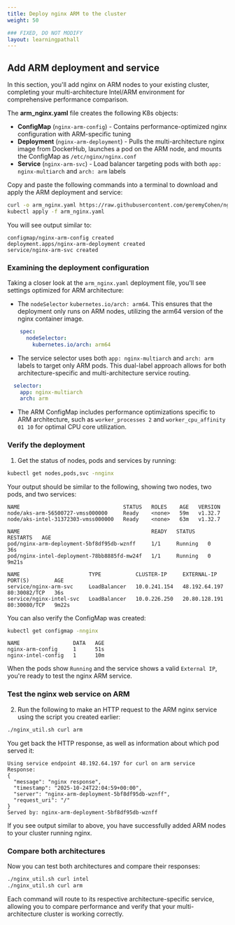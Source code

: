 ```yaml
---
title: Deploy nginx ARM to the cluster
weight: 50

### FIXED, DO NOT MODIFY
layout: learningpathall
---
```


## Add ARM deployment and service

In this section, you'll add nginx on ARM nodes to your existing cluster, completing your multi-architecture Intel/ARM environment for comprehensive performance comparison.

The **arm_nginx.yaml** file creates the following K8s objects:
   - **ConfigMap** (`nginx-arm-config`) - Contains performance-optimized nginx configuration with ARM-specific tuning
   - **Deployment** (`nginx-arm-deployment`) - Pulls the multi-architecture nginx image from DockerHub, launches a pod on the ARM node, and mounts the ConfigMap as `/etc/nginx/nginx.conf`
   - **Service** (`nginx-arm-svc`) - Load balancer targeting pods with both `app: nginx-multiarch` and `arch: arm` labels

Copy and paste the following commands into a terminal to download and apply the ARM deployment and service:

```bash
curl -o arm_nginx.yaml https://raw.githubusercontent.com/geremyCohen/nginxOnAKS/refs/heads/main/arm_nginx.yaml
kubectl apply -f arm_nginx.yaml
```

You will see output similar to:

```output
configmap/nginx-arm-config created
deployment.apps/nginx-arm-deployment created
service/nginx-arm-svc created
```

### Examining the deployment configuration

Taking a closer look at the `arm_nginx.yaml` deployment file, you'll see settings optimized for ARM architecture:

* The `nodeSelector` `kubernetes.io/arch: arm64`. This ensures that the deployment only runs on ARM nodes, utilizing the arm64 version of the nginx container image.

```yaml
    spec:
      nodeSelector:
        kubernetes.io/arch: arm64
```

* The service selector uses both `app: nginx-multiarch` and `arch: arm` labels to target only ARM pods. This dual-label approach allows for both architecture-specific and multi-architecture service routing.

```yaml
  selector:
    app: nginx-multiarch
    arch: arm
```

* The ARM ConfigMap includes performance optimizations specific to ARM architecture, such as `worker_processes 2` and `worker_cpu_affinity 01 10` for optimal CPU core utilization.

### Verify the deployment

1. Get the status of nodes, pods and services by running:

```bash
kubectl get nodes,pods,svc -nnginx 
```

Your output should be similar to the following, showing two nodes, two pods, and two services:

```output
NAME                                 STATUS   ROLES    AGE   VERSION
node/aks-arm-56500727-vmss000000     Ready    <none>   59m   v1.32.7
node/aks-intel-31372303-vmss000000   Ready    <none>   63m   v1.32.7

NAME                                          READY   STATUS    RESTARTS   AGE
pod/nginx-arm-deployment-5bf8df95db-wznff     1/1     Running   0          36s
pod/nginx-intel-deployment-78bb8885fd-mw24f   1/1     Running   0          9m21s

NAME                      TYPE           CLUSTER-IP     EXTERNAL-IP     PORT(S)        AGE
service/nginx-arm-svc     LoadBalancer   10.0.241.154   48.192.64.197   80:30082/TCP   36s
service/nginx-intel-svc   LoadBalancer   10.0.226.250   20.80.128.191   80:30080/TCP   9m22s
```

You can also verify the ConfigMap was created:

```bash
kubectl get configmap -nnginx
```

```output
NAME                 DATA   AGE
nginx-arm-config     1      51s
nginx-intel-config   1      10m
```

When the pods show `Running` and the service shows a valid `External IP`, you're ready to test the nginx ARM service.

### Test the nginx web service on ARM

2. Run the following to make an HTTP request to the ARM nginx service using the script you created earlier:

```bash
./nginx_util.sh curl arm
```

You get back the HTTP response, as well as information about which pod served it:

```output
Using service endpoint 48.192.64.197 for curl on arm service
Response:
{
  "message": "nginx response",
  "timestamp": "2025-10-24T22:04:59+00:00",
  "server": "nginx-arm-deployment-5bf8df95db-wznff",
  "request_uri": "/"
}
Served by: nginx-arm-deployment-5bf8df95db-wznff
```

If you see output similar to above, you have successfully added ARM nodes to your cluster running nginx.

### Compare both architectures

Now you can test both architectures and compare their responses:

```bash
./nginx_util.sh curl intel
./nginx_util.sh curl arm
```

Each command will route to its respective architecture-specific service, allowing you to compare performance and verify that your multi-architecture cluster is working correctly.
